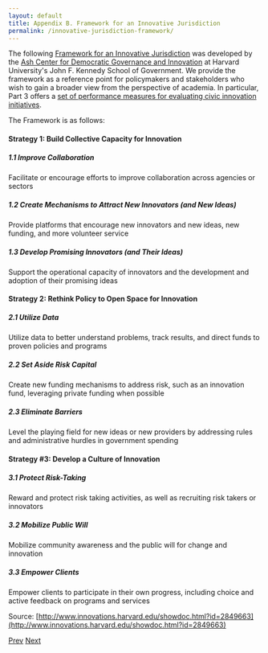 ```yaml
---
layout: default
title: Appendix B. Framework for an Innovative Jurisdiction
permalink: /innovative-jurisdiction-framework/
---
```


The following [Framework for an Innovative Jurisdiction](http://www.ash.harvard.edu/ash/Home/Programs/Innovations-in-Government/Publications/Journal-Articles-Occasional-Papers) was developed by the [Ash Center for Democratic Governance and Innovation](http://www.ash.harvard.edu/) at Harvard University's John F. Kennedy School of Government. We provide the framework as a reference point for policymakers and stakeholders who wish to gain a broader view from the perspective of academia. In particular, Part 3 offers a [set of performance measures for evaluating civic innovation initiatives](http://www.innovations.harvard.edu/showdoc.html?id=3042090).

The Framework is as follows:

#### Strategy 1: Build Collective Capacity for Innovation

##### 1.1 Improve Collaboration
Facilitate or encourage efforts to improve collaboration across agencies or sectors

##### 1.2 Create Mechanisms to Attract New Innovators (and New Ideas)
Provide platforms that encourage new innovators and new ideas, new funding, and more volunteer service

##### 1.3 Develop Promising Innovators (and Their Ideas)
Support the operational capacity of innovators and the development and adoption of their promising ideas

#### Strategy 2: Rethink Policy to Open Space for Innovation

##### 2.1 Utilize Data
Utilize data to better understand problems, track results, and direct funds to proven policies and programs

##### 2.2 Set Aside Risk Capital
Create new funding mechanisms to address risk, such as an innovation fund, leveraging private funding when possible

##### 2.3 Eliminate Barriers
Level the playing field for new ideas or new providers by addressing rules and administrative hurdles in government spending

#### Strategy #3: Develop a Culture of Innovation

##### 3.1 Protect Risk-Taking
Reward and protect risk taking activities, as well as recruiting risk takers or innovators

##### 3.2 Mobilize Public Will
Mobilize community awareness and the public will for change and innovation

##### 3.3 Empower Clients
Empower clients to participate in their own progress, including choice and active feedback on programs and services

Source: [http://www.innovations.harvard.edu/showdoc.html?id=2849663](http://www.innovations.harvard.edu/showdoc.html?id=2849663)

<a href="/agenda-resolution" class="btn btn-default btn-lg pull-left" id="printhide">Prev</a>
<a href="/new-urban-mechanics" class="btn btn-default btn-lg pull-right" id="printhide">Next</a>
